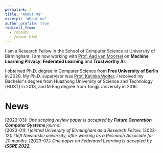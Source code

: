 ```yaml
---
permalink: /
title: "About Me"
excerpt: "About me"
author_profile: true
redirect_from: 
  - /about/
  - /about.html
---
```


I am a Research Fellow in the School of Computer Science at University of Birmingham. I am now working with [Prof. Aad van Moorsel](https://scholar.google.de/citations?user=FawbTj8AAAAJ&hl=en&oi=ao) on **Machine Learning Privacy**, **Federated Learning** and **Trustworthy AI**. 

I obtained Ph.D. degree in Computer Science from **Free University of Berlin** in 2020. My Ph.D. supervisor was [Prof. Katinka Wolter](https://scholar.google.de/citations?user=JqtocLYAAAAJ&hl=en). I received my Bachelor's degree from Huazhong University of Science and Technology (HUST) in 2013, and M.Eng degree from Tongji University in 2016.


News
=====
\[2023-03\]: *One scoping review paper is accepted by **Future Generation Computer Systems** journal.*  
\[2023-01\]: *I jointed University of Birmingham as a Research Fellow.*
\[2022-12\]: *I left Newcastle university, after working as a Research Associate for 20 months.* 
\[2023-07\]: *One paper on Federated Learning is accepted by **ISSRE 2022**.*  


